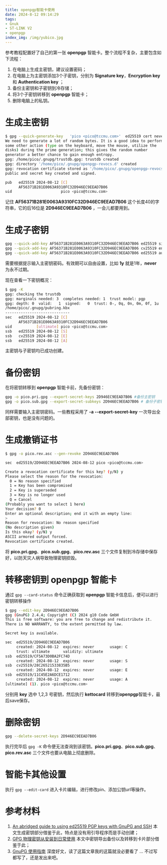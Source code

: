 ```yaml
---
title: openpgp智能卡使用
date: 2024-8-12 09:14:29
tags:
- Gnuk
- ST-LINK V2
- openpgp
index_img: /img/yubico.jpg
---
```


参考教程配置好了自己的第一张 **openpgp** 智能卡。整个流程不复杂，主要包含如下流程：

1. 在电脑上生成主密钥，建议设置密码；
2. 在电脑上为主密钥添加3个子密钥，分别为 **Signature key**，**Encryption key** 和 **Authentication key** ；
3. 备份主密钥和子密钥到冷存储；
4. 将3个子密钥转移到 **openpgp** 智能卡；
5. 删除电脑上的私钥。

# 生成主密钥
```bash
$ gpg --quick-generate-key   'pico <pico@tccmu.com>'  ed25519 cert never
We need to generate a lot of random bytes. It is a good idea to perform
some other action (type on the keyboard, move the mouse, utilize the
disks) during the prime generation; this gives the random number
generator a better chance to gain enough entropy.
gpg: /home/pico/.gnupg/trustdb.gpg: trustdb created
gpg: directory '/home/pico/.gnupg/openpgp-revocs.d' created
gpg: revocation certificate stored as '/home/pico/.gnupg/openpgp-revocs.d/AF56371B281E0063A9310FC32D946EC9EEAD7B06.rev'
public and secret key created and signed.

pub   ed25519 2024-08-12 [C]
      AF56371B281E0063A9310FC32D946EC9EEAD7B06
uid                      pico <pico@tccmu.com>
```

记住 **AF56371B281E0063A9310FC32D946EC9EEAD7B06** 这个长度40的字符串，它的后16位是 **2D946EC9EEAD7B06** ，一会儿都要用到。
# 生成子密钥
```bash
gpg --quick-add-key AF56371B281E0063A9310FC32D946EC9EEAD7B06 ed25519 sign never
gpg --quick-add-key AF56371B281E0063A9310FC32D946EC9EEAD7B06 cv25519 encr never
gpg --quick-add-key AF56371B281E0063A9310FC32D946EC9EEAD7B06 ed25519 auth never
```

需要根据提示输入主密钥密码。有效期可以自由设置，比如 **1y** 就是1年，**never** 为永不过期。

现在查看一下密钥概况：

```bash
$ gpg -K
gpg: checking the trustdb
gpg: marginals needed: 3  completes needed: 1  trust model: pgp
gpg: depth: 0  valid:   1  signed:   0  trust: 0-, 0q, 0n, 0m, 0f, 1u
/home/pico/.gnupg/pubring.kbx
-----------------------------
sec   ed25519 2024-08-12 [C]
      AF56371B281E0063A9310FC32D946EC9EEAD7B06
uid           [ultimate] pico <pico@tccmu.com>
ssb   ed25519 2024-08-12 [S]
ssb   cv25519 2024-08-12 [E]
ssb   ed25519 2024-08-12 [A]
```
主密钥与子密钥均已成功创建。

# 备份密钥
在将密钥转移到 **openpgp** 智能卡前，先备份密钥：

```bash
gpg -o pico.pri.gpg --export-secret-keys 2D946EC9EEAD7B06 #备份主密钥
gpg -o pico.sub.gpg --export-secret-subkeys 2D946EC9EEAD7B06 # 备份子密钥
```
同样需要输入主密钥密码。一些教程采用了 **-a --export-secret-key** 一次导出全部密钥，也是没有问题的。

# 生成撤销证书
```bash
$ gpg -o pico.rev.asc --gen-revoke 2D946EC9EEAD7B06

sec  ed25519/2D946EC9EEAD7B06 2024-08-12 pico <pico@tccmu.com>

Create a revocation certificate for this key? (y/N) y
Please select the reason for the revocation:
  0 = No reason specified
  1 = Key has been compromised
  2 = Key is superseded
  3 = Key is no longer used
  Q = Cancel
(Probably you want to select 1 here)
Your decision? 0
Enter an optional description; end it with an empty line:
>
Reason for revocation: No reason specified
(No description given)
Is this okay? (y/N) y
ASCII armored output forced.
Revocation certificate created.
```

将 **pico.pri.gpg**、**pico.sub.gpg**、**pico.rev.asc** 三个文件复制到冷存储中保存好，以防天灾人祸导致物理密钥损毁。

# 转移密钥到 openpgp 智能卡
通过 `gpg --card-status` 命令正确获取到 **openpgp** 智能卡信息后，便可以进行密钥转移操作
```bash
$ gpg --edit-key 2D946EC9EEAD7B06
gpg (GnuPG) 2.4.4; Copyright (C) 2024 g10 Code GmbH
This is free software: you are free to change and redistribute it.
There is NO WARRANTY, to the extent permitted by law.

Secret key is available.

sec  ed25519/2D946EC9EEAD7B06
     created: 2024-08-12  expires: never       usage: C
     trust: ultimate      validity: ultimate
ssb  ed25519/CF5A73D0BA2FC74D
     created: 2024-08-12  expires: never       usage: S
ssb  cv25519/28C26521533835B5
     created: 2024-08-12  expires: never       usage: E
ssb  ed25519/11C45E2A6DCE1712
     created: 2024-08-12  expires: never       usage: A
[ultimate] (1). pico <pico@tccmu.com>
```

分别用 **key** 选中 1,2,3 号密钥，然后执行 **kettocard** 转移到**openpgp**智能卡，最后save保存。

# 删除密钥
```bash
gpg --delete-secret-keys 2D946EC9EEAD7B06
```

执行完毕后 `gpg -K` 命令便无法查询到该密钥。**pico.pri.gpg**、**pico.sub.gpg**、**pico.rev.asc** 三个文件也要从电脑上彻底删除。

# 智能卡其他设置
执行 `gpg --edit-card` 进入卡片编辑，进行修改pin、添加公钥url等操作。

# 参考材料
1. [An abridged guide to using ed25519 PGP keys with GnuPG and SSH](https://musigma.blog/2021/05/09/gpg-ssh-ed25519.html) 本文生成密钥部分借鉴于此，特点是没有用引导程序而是手动创建；
2. [GPG 物理密钥从安装到日常使用](https://blog.lamgc.moe/2021/02/26/gpg-smart-card-from-installation-to-use-tutorial/) 本文中密钥导出备份以及转移到卡片部分借鉴于此；
3. [GnuPG 使用指南](https://blog.moe233.net/posts/18974f8b/) 深度好文，读了这篇文章我的这篇就没必要看了 ... 不过写都写了，还是发出来吧。